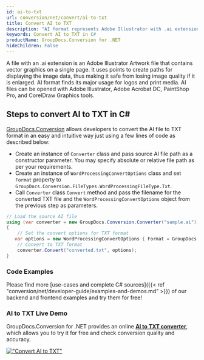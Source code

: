```yaml
---
id: ai-to-txt
url: conversion/net/convert/ai-to-txt
title: Convert AI to TXT
description: "AI format represents Adobe Illustrator with .ai extension. Learn how to convert AI to TXT file programmatically in C# language using GroupDocs.Conversion for .NET library."
keywords: Convert AI to TXT in C#
productName: GroupDocs.Conversion for .NET
hideChildren: False
---
```


A file with an .ai extension is an Adobe Illustrator Artwork file that contains vector graphics on a single page. It uses points to create paths for displaying the image data, thus making it safe from losing image quality if it is enlarged. AI format finds its major usage for logos and print media. AI files can be opened with Adobe Illustrator, Adobe Acrobat DC, PaintShop Pro, and CorelDraw Graphics tools.

## Steps to convert AI to TXT in C#

[GroupDocs.Conversion](https://products.groupdocs.com/conversion/net) allows developers to convert the AI file to TXT format in an easy and intuitive way just using a few lines of code as described below:

* Create an instance of `Converter` class and pass source AI file path as a constructor parameter. You may specify absolute or relative file path as per your requirements. 
* Create an instance of `WordProcessingConvertOptions` class and set `Format` property to `GroupDocs.Conversion.FileTypes.WordProcessingFileType.Txt`.
* Call `Converter` class `Convert` method and pass the filename for the converted TXT file and the `WordProcessingConvertOptions` object from the previous step as parameters.

```csharp
// Load the source AI file
using (var converter = new GroupDocs.Conversion.Converter("sample.ai"))
{
    // Set the convert options for TXT format
   var options = new WordProcessingConvertOptions { Format = GroupDocs.Conversion.FileTypes.WordProcessingFileType.Txt };
    // Convert to TXT format
    converter.Convert("converted.txt", options);
}
```

### Code Examples

Please find more [use-cases and complete C# sources]({{< ref "conversion/net/developer-guide/examples-and-demos.md" >}}) of our backend and frontend examples and try them for free!

### AI to TXT Live Demo

GroupDocs.Conversion for .NET provides an online [**AI to TXT converter**](https://products.groupdocs.app/conversion/ai-to-txt), which allows you to try it for free and check conversion quality and accuracy.

[!["Convert AI to TXT"](conversion/net/images/convert-to-txt/convert-ai-to-txt.png)](https://products.groupdocs.app/conversion/ai-to-txt)